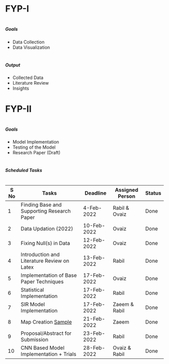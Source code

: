 # FYP-I
#
##### Goals
- Data Collection
- Data Visualization
#
##### Output
- Collected Data
- Literature Review
- Insights
#
#
# FYP-II
#
##### Goals
- Model Implementation
- Testing of the Model
- Research Paper (Draft)
#
##### Scheduled Tasks
#
#

| S No | Tasks | Deadline | Assigned Person | Status |
| ----------- | ----------- | ----------- |-----------| ----------- |
|1| Finding Base and Supporting Research Paper | 4-Feb-2022 | Rabil & Ovaiz | Done
|2| Data Updation (2022) | 10-Feb-2022 | Ovaiz | Done
|3| Fixing Null(s) in Data | 12-Feb-2022 | Ovaiz | Done
|4| Introduction and Literature Review on Latex | 13-Feb-2022 | Rabil | Done
|5| Implementation of Base Paper Techniques | 17-Feb-2022 | Ovaiz | Done
|6| Statistical Implementation | 17-Feb-2022 | Rabil | Done
|7| SIR Model Implementation | 17-Feb-2022 | Zaeem & Rabil | Done
|8| Map Creation [Sample](https://ourworldindata.org/coronavirus/country/pakistan) | 21-Feb-2022 | Zaeem | Done
|9| Proposal/Abstract for Submission | 23-Feb-2022 | Rabil | Done
|10| CNN Based Model Implementation + Trials | 28-Feb-2022 | Ovaiz & Rabil | Done

